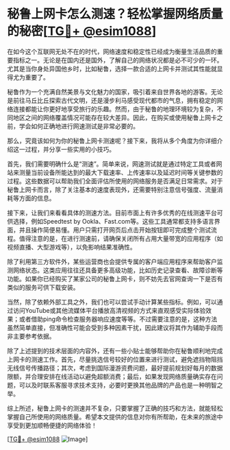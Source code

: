 # 秘鲁上网卡怎么测速？轻松掌握网络质量的秘密[[TG💪+ @esim1088](https://t.me/s/esim1088)]

在如今这个互联网无处不在的时代，网络速度和稳定性已经成为衡量生活品质的重要指标之一。无论是在国内还是国外，了解自己的网络状况都是必不可少的一环。尤其是当你身处异国他乡时，比如秘鲁，选择一款合适的上网卡并测试其性能就显得尤为重要了。

秘鲁作为一个充满自然美景与文化魅力的国家，吸引着来自世界各地的游客。无论是前往马丘比丘探索古代文明，还是漫步利马感受现代都市的气息，拥有稳定的网络连接都能让你更好地享受旅行的乐趣。然而，由于秘鲁的地理环境较为复杂，不同地区之间的网络覆盖情况可能存在较大差异。因此，在购买或使用秘鲁上网卡之前，学会如何正确地进行网速测试是非常必要的。

那么，究竟该如何为你的秘鲁上网卡测速呢？接下来，我将从多个角度为你详细介绍这一过程，并分享一些实用的小技巧。

首先，我们需要明确什么是“测速”。简单来说，网速测试就是通过特定工具或者网站来测量当前设备所能达到的最大下载速率、上传速率以及延迟时间等关键参数的过程。这些数据可以帮助我们全面评估所使用的网络服务是否满足日常需求。对于秘鲁上网卡而言，除了关注基本的速度表现外，还需要特别注意信号强度、流量消耗等方面的信息。

接下来，让我们来看看具体的测速方法。目前市面上有许多优秀的在线测速平台可供选择，例如Speedtest by Ookla、Fast.com等。这些工具通常都支持多语言界面，并且操作简便易懂。用户只需打开网页后点击开始按钮即可完成整个测试流程。值得注意的是，在进行测速前，请确保关闭所有占用大量带宽的应用程序（如视频直播、大型游戏等），以免影响结果准确性。

除了利用第三方软件外，某些运营商也会提供专属的客户端应用程序来帮助客户监测网络状态。这类应用往往还具备更多高级功能，比如历史记录查看、故障诊断等功能。如果你已经购买了某家公司的秘鲁上网卡，则不妨先去官网查询一下是否有类似的服务可供下载安装。

当然，除了依赖外部工具之外，我们也可以尝试手动计算某些指标。例如，可以通过访问YouTube或其他流媒体平台播放高清视频的方式来直观感受实际体验效果；或者借助ping命令检查服务器响应速度等等。不过需要注意的是，这种方法虽然简单直接，但准确性可能会受到多种因素干扰，因此建议将其作为辅助手段而非主要参考依据。

除了上述提到的技术层面的内容外，还有一些小贴士能够帮助你在秘鲁顺利地完成上网卡的测速工作。首先，尽量挑选信号较好的位置来进行测试，避免遮挡物阻挡无线信号传播路径；其次，考虑到国际漫游资费问题，最好提前规划好每月的数据限额，并合理安排在线活动以避免超额消费；最后，如果发现网络质量确实存在问题，可以及时联系客服寻求技术支持，必要时更换其他品牌的产品也是一种明智之举。

综上所述，秘鲁上网卡的测速并不复杂，只要掌握了正确的技巧和方法，就能轻松掌握自己所使用的网络质量。希望本文提供的信息对你有所帮助，在未来的旅途中享受到更加顺畅便捷的网络体验！

[[TG💪+ @esim1088](https://t.me/s/esim1088) ![Image](https://i.postimg.cc/4NQfJmqS/Snipaste-2025-05-13-00-14-12.png)]